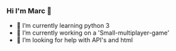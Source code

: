 ### Hi I'm Marc 👋
- 🌱 I’m currently learning python 3
- 🔭 I’m currently working on a 'Small-multiplayer-game'
- 🤔 I’m looking for help with API's and html

<!--
**corpm014/corpm014** is a ✨ _special_ ✨ repository because its `README.md` (this file) appears on your GitHub profile.



- 🌱 I’m currently learning python 3
- 👯 I’m looking to collaborate on ...

- 💬 Ask me about ...
- 📫 How to reach me: ...
- 😄 Pronouns: ...
- ⚡ Fun fact: ...
